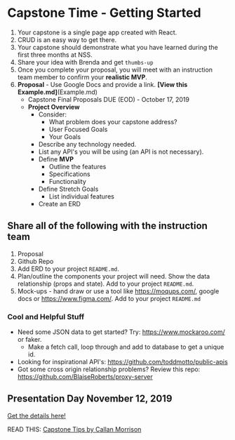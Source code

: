 # Capstone Time - Getting Started

1. Your capstone is a single page app created with React.
1. CRUD is an easy way to get there.
1. Your capstone should demonstrate what you have learned during the first three months at NSS.
1. Share your idea with Brenda and get `thumbs-up`
1. Once you complete your proposal, you will meet with an instruction team member to confirm your **realistic MVP**.
1. **Proposal** - Use Google Docs and provide a link. **[View this Example.md]**(Example.md)
    * Capstone Final Proposals DUE (EOD) - October 17, 2019
    * **Project Overview**
        * Consider:
           * What problem does your capstone address?
           * User Focused Goals
           * Your Goals
         * Describe any technology needed.
         * List any API's you will be using (an API is not necessary).
         * Define **MVP**
            * Outline the features
            * Specifications
            * Functionality
         * Define Stretch Goals
            * List individual features
         * Create an ERD

## Share all of the following with the instruction team
   1. Proposal
   1. Github Repo
   1. Add ERD to your project `README.md`.
   1. Plan/outline the components your project will need. Show the data relationship (props and state). Add to your project `README.md`.
   1. Mock-ups - hand draw or use a tool like https://moqups.com/, google docs or https://www.figma.com/. Add to your project `README.md`


### Cool and Helpful Stuff

* Need some JSON data to get started? Try: https://www.mockaroo.com/ or faker.
    * Make a fetch call, loop through and add to database to get a unique id.
* Looking for inspirational API's: https://github.com/toddmotto/public-apis
* Got some cross origin relationship problems? Review this repo: https://github.com/BlaiseRoberts/proxy-server

## Presentation Day November 12, 2019
[Get the details here!](capstone-presentation.md)

READ THIS: <a href="https://docs.google.com/document/d/1QNOeCBsw4tMSl-5xp1nF65Z8Ot0FqZBrJYXu_Nsa_Uc/edit?usp=sharing">Capstone Tips by Callan Morrison</a>
